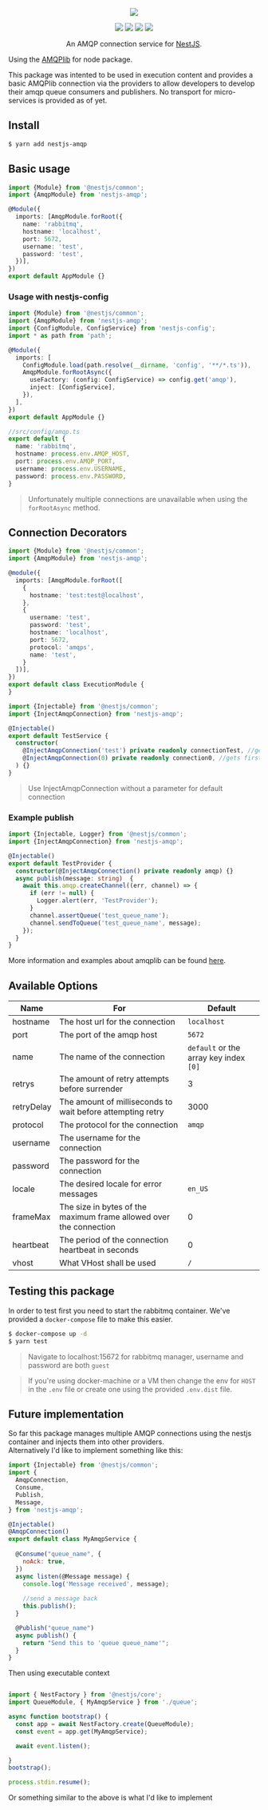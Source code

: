 <p align="center"><img src="https://avatars1.githubusercontent.com/u/41109786?s=200&v=4"/></p>
<p align="center">
    <a href="https://travis-ci.org/nestjs-community/nestjs-amqp"><img src="https://travis-ci.org/nestjs-community/nestjs-amqp.svg?branch=master"/></a>
    <a href="https://www.npmjs.com/package/nestjs-amqp"><img src="https://img.shields.io/npm/v/nestjs-amqp.svg"/></a>
    <a href="https://github.com/nestjs-community/nestjs-amqp/blob/master/LICENSE"><img src="https://img.shields.io/github/license/nestjs-community/nestjs-amqp.svg"/></a>
    <a href="https://coveralls.io/github/nestjs-community/nestjs-amqp?branch=master"><img src="https://coveralls.io/repos/github/nestjs-community/nestjs-amqp/badge.svg?branch=master"/></a>
</p>


<p align="center">An AMQP connection service for <a href="">NestJS</a>.</p>

<p>Using the <a href="https://github.com/squaremo/amqp.node">AMQPlib</a> for node package.</p>

This package was intented to be used in execution content and provides a basic AMQPlib connection via the providers to allow developers to develop their amqp queue consumers and publishers. No transport for micro-services is provided as of yet.

## Install

```bash
$ yarn add nestjs-amqp
```

## Basic usage 

```ts
import {Module} from '@nestjs/common';
import {AmqpModule} from 'nestjs-amqp';

@Module({
  imports: [AmqpModule.forRoot({
    name: 'rabbitmq',
    hostname: 'localhost',
    port: 5672,
    username: 'test',
    password: 'test',
  })],
})
export default AppModule {}

```

### Usage with nestjs-config

```ts
import {Module} from '@nestjs/common';
import {AmqpModule} from 'nestjs-amqp';
import {ConfigModule, ConfigService} from 'nestjs-config';
import * as path from 'path';

@Module({
  imports: [
    ConfigModule.load(path.resolve(__dirname, 'config', '**/*.ts')),
    AmqpModule.forRootAsync({
      useFactory: (config: ConfigService) => config.get('amqp'),
      inject: [ConfigService],
    }),
  ],
})
export default AppModule {}

//src/config/amqp.ts
export default {
  name: 'rabbitmq',
  hostname: process.env.AMQP_HOST,
  port: process.env.AMQP_PORT,
  username: process.env.USERNAME,
  password: process.env.PASSWORD,
} 
```
> Unfortunately multiple connections are unavailable when using the `forRootAsync` method.

## Connection Decorators

```ts
import {Module} from '@nestjs/common';
import {AmqpModule} from 'nestjs-amqp';

@module({
  imports: [AmqpModule.forRoot([
    {
      hostname: 'test:test@localhost',
    }, 
    {
      username: 'test',
      password: 'test',
      hostname: 'localhost',
      port: 5672,
      protocol: 'amqps',
      name: 'test',
    }
  ])],
})
export default class ExecutionModule {
}
```

```ts
import {Injectable} from '@nestjs/common';
import {InjectAmqpConnection} from 'nestjs-amqp';

@Injectable()
export default TestService {
  constructor(
    @InjectAmqpConnection('test') private readonly connectionTest, //gets connection with name 'test' defined in module
    @InjectAmqpConnection(0) private readonly connection0, //gets first defined connection without a name
  ) {}
}
```
> Use InjectAmqpConnection without a parameter for default connection

### Example publish 

```ts
import {Injectable, Logger} from '@nestjs/common';
import {InjectAmqpConnection} from 'nestjs-amqp';

@Injectable()
export default TestProvider {
  constructor(@InjectAmqpConnection() private readonly amqp) {}
  async publish(message: string)  {
    await this.amqp.createChannel((err, channel) => {
      if (err != null) {
        Logger.alert(err, 'TestProvider');
      }
      channel.assertQueue('test_queue_name');
      channel.sendToQueue('test_queue_name', message);
    });
  }
}
```
More information and examples about amqplib can be found [here](https://www.npmjs.com/package/amqplib).

## Available Options

Name | For | Default
--- | --- | ---
hostname | The host url for the connection | `localhost`
port | The port of the amqp host | `5672`
name | The name of the connection | `default` or the array key index `[0]`
retrys | The amount of retry attempts before surrender | 3
retryDelay | The amount of milliseconds to wait before attempting retry | 3000
protocol | The protocol for the connection | `amqp`
username | The username for the connection | 
password | The password for the connection |
locale | The desired locale for error messages | `en_US`
frameMax | The size in bytes of the maximum frame allowed over the connection | 0
heartbeat | The period of the connection heartbeat in seconds | 0
vhost | What VHost shall be used | `/`

## Testing this package

In order to test first you need to start the rabbitmq container. We've provided a `docker-compose` file to make this easier.

```bash
$ docker-compose up -d 
$ yarn test
```
> Navigate to localhost:15672 for rabbitmq manager, username and password are both `guest`

> If you're using docker-machine or a VM then change the env for `HOST` in the `.env` file or create one using the provided `.env.dist` file.

## Future implementation

So far this package manages multiple AMQP connections using the nestjs container and injects them into other providers.  
Alternatively I'd like to implement something like this:

```javascript
import {Injectable} from '@nestjs/common';
import {
  AmqpConnection,
  Consume,
  Publish,
  Message,
} from 'nestjs-amqp';

@Injectable()
@AmqpConnection()
export default class MyAmqpService {
   
  @Consume("queue_name", {
    noAck: true,
  })
  async listen(@Message message) {
    console.log('Message received', message);
    
    //send a message back
    this.publish();
  }

  @Publish("queue_name")
  async publish() {
    return "Send this to 'queue queue_name'";
  }
}
```

Then using executable context 

```javascript 

import { NestFactory } from '@nestjs/core';
import QueueModule, { MyAmqpService } from './queue';

async function bootstrap() {
  const app = await NestFactory.create(QueueModule);
  const event = app.get(MyAmqpService);

  await event.listen();

}
bootstrap();

process.stdin.resume();
```

Or something similar to the above is what I'd like to implement
